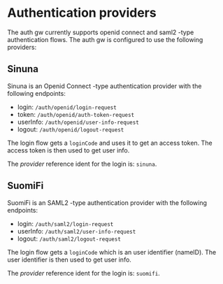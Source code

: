 # Authentication providers

The auth gw currently supports openid connect and saml2 -type authentication flows. The auth gw is configured to use the following providers:

## Sinuna

Sinuna is an Openid Connect -type authentication provider with the following endpoints:

- login: `/auth/openid/login-request`
- token: `/auth/openid/auth-token-request`
- userInfo: `/auth/openid/user-info-request`
- logout: `/auth/openid/logout-request`

The login flow gets a `loginCode` and uses it to get an access token. The access token is then used to get user info.

The _provider_ reference ident for the login is: `sinuna`.

## SuomiFi

SuomiFi is an SAML2 -type authentication provider with the following endpoints:

- login: `/auth/saml2/login-request`
- userInfo: `/auth/saml2/user-info-request`
- logout: `/auth/saml2/logout-request`

The login flow gets a `loginCode` which is an user identifier (nameID). The user identifier is then used to get user info.

The _provider_ reference ident for the login is: `suomifi`.
